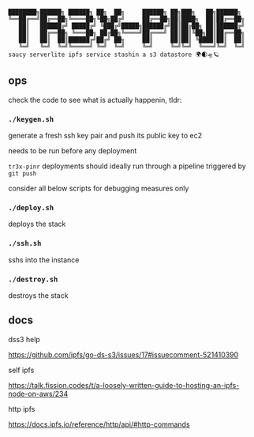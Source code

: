 ```nofmt
████████╗██████╗ ██████╗ ██╗  ██╗     ██████╗ ██╗███╗   ██╗██████╗ 
╚══██╔══╝██╔══██╗╚════██╗╚██╗██╔╝     ██╔══██╗██║████╗  ██║██╔══██╗
   ██║   ██████╔╝ █████╔╝ ╚███╔╝█████╗██████╔╝██║██╔██╗ ██║██████╔╝
   ██║   ██╔══██╗ ╚═══██╗ ██╔██╗╚════╝██╔═══╝ ██║██║╚██╗██║██╔══██╗
   ██║   ██║  ██║██████╔╝██╔╝ ██╗     ██║     ██║██║ ╚████║██║  ██║
   ╚═╝   ╚═╝  ╚═╝╚═════╝ ╚═╝  ╚═╝     ╚═╝     ╚═╝╚═╝  ╚═══╝╚═╝  ╚═╝
saucy serverlite ipfs service stashin a s3 datastore 🌍🌒🛸🪐
```

## ops

check the code to see what is actually happenin, tldr:

### `./keygen.sh`

generate a fresh ssh key pair and push its public key to ec2

needs to be run before any deployment

`tr3x-pinr` deployments should ideally run through a pipeline triggered by `git push`

consider all below scripts for debugging measures only

### `./deploy.sh`

deploys the stack

### `./ssh.sh`

sshs into the instance

### `./destroy.sh`

destroys the stack

## docs

dss3 help

https://github.com/ipfs/go-ds-s3/issues/17#issuecomment-521410390

self ipfs 

https://talk.fission.codes/t/a-loosely-written-guide-to-hosting-an-ipfs-node-on-aws/234

http ipfs

https://docs.ipfs.io/reference/http/api/#http-commands